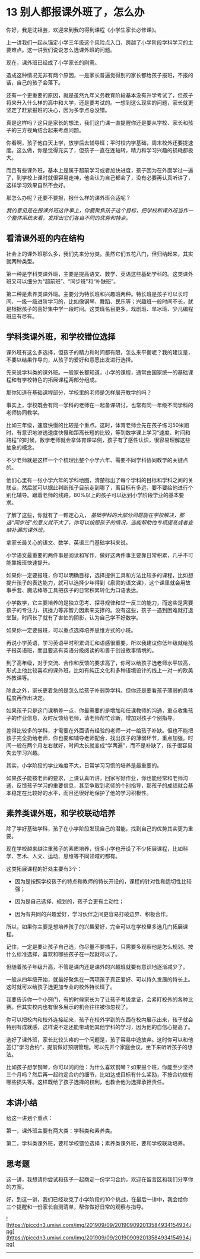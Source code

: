 # 13 别人都报课外班了，怎么办

你好，我是沈祖芸，欢迎来到我的得到课程《小学生家长必修课》。

上一讲我们一起从锚定小学三年级这个风险点入口，跨越了小学阶段学科学习的主要难点。这一讲我们说说怎么选课外班的问题。

现在，课外班已经成了小学家长的刚需。

造成这种情况无非有两个原因，一是家长普遍觉得别的家长都给孩子报班，不报的话，自己的孩子会落下。

还有一个更重要的原因，就是虽然九年义务教育阶段基本没有升学考试了，但孩子将来升入什么样的高中和大学，还是要考试的。一想到这么现实的问题，家长就更坚定了赶紧报班的决心，因为多学点总没错。

真是这样吗？这只是家长的想法，我们这门课一直提醒你还是要从学校、家长和孩子的三方视角结合起来考虑问题。

你看啊，孩子他白天上学，放学后去辅导班；平时校内学基础，周末校外还要提速度。这么做，你是觉得充实了，但孩子一直在连轴转，精力和学习兴趣的损耗都极大。

而且有些课外班，基本上是属于超前学习或者加快进度，孩子因为在外面学过一遍了，到学校上课时就很容易走神，他会认为自己都会了，没有必要再认真听讲了，这样学习效果自然不会好。

那怎么办呢？还要不要报，报什么样的课外班合适呢？

 *我的意见是在报课外班这件事上，你要聚焦孩子这个目标，把学校和课外班当作一个整体系统来看，发挥出它们各自不同的优势和特点。*

## 看清课外班的内在结构

社会上的课外班那么多，我们先来分分类。虽然它们五花八门，但归纳起来，其实就两种类型。

第一种是学科类课外班，主要是提高语文、数学、英语这些基础学科的。这类课外班又可以细分为“超前班”、“同步班”和“补缺班”。

第二种是素养类课外班。主要分为特长班和兴趣班两种。特长班是孩子可以长时间、一级一级进阶学习的，比如像钢琴、舞蹈、民乐等；兴趣班一般时间不长，就是根据孩子的喜好集中学一段时间。这类班名目更多，戏剧班、旱冰班、少儿编程班应有尽有。

## 学科类课外班，和学校错位选择

课外班有这么多选择，但孩子的精力和时间都有限，怎么来平衡呢？我的建议是，不要以结果作导向，从孩子的爱好和意愿出发进行选择。

先来说学科类的课外班。一般家长都知道，小学的课程，通常由国家统一的基础课程和有学校特色的拓展课程两部分组成。

那你知道在基础课程部分，学校里的老师是怎样展开教学的吗？

事实上，学校既会有同一学科的老师在一起备课研讨，也常有同一年级不同学科的老师协同教学。

比如三年级，速度快慢的比较是个重点。这时，体育老师会先在孩子练习50米跑时，有意识地渗透速度快慢和距离长短的比较，等到数学课上学习“速度、时间和路程”的时候，数学老师就会拿体育课举例，孩子有了感性认识，很容易理解这些抽象的概念。

不少老师就是这样一个个梳理出整个小学六年、需要不同学科协同教学的关键点的。

他们心里有一张小学六年的学科地图，清楚标出了每个学科的目标和学科之间的关联点，然后就可以据此判断孩子目前走到哪了，离目标有多远，要不要给他进行个别化辅导。跟着老师的线路，80%以上的孩子可以达到小学阶段学业的基本要求。

了解了这些，你就有了一颗定心丸， *基础学科的大部分问题能在学校解决，那选“同步班”的意义就不大了，你可以按照孩子的情况，选能帮助他专项提高或者查缺补漏的课外班。*

拿家长最关心的语文、数学、英语三门基础学科来说。

小学语文最重要的两件事是阅读和写作，做好这两件事主要靠日常积累，几乎不可能靠报班快速提升。

如果你一定要报班，你可以明确目标，选择提供工具和方法比较多的课程，比如想提升孩子的表达能力，就可以选择少年得到《泉灵的语文课》，这个课里就会用故事手套、魔法棒等工具把孩子的日常积累转化为口语表达。

小学数学，它主要培养的是独立思考、探寻规律和举一反三的能力，而这些是需要孩子的专注力、抗挫力等非智力因素来支撑的。没有这些，孩子一遇到困难就打退堂鼓，时间长了就有了害怕的阴影，认为自己学不好数学。

如果你一定要报班，可以重点选择培养思维方式的小班。

再说小学英语，学习英语平时积累词汇和语感很重要，所以我建议你低年级就给孩子报英语班，而且要选有英语分级阅读的和善于创设故事情境的。

到了高年级，对于交流、合作和反馈的要求高了，你可以给孩子选老师水平较高，形式上他比较喜欢的课外班，比如有纯正文化和多种语境设计的线上一对一的欧美外教课等。

除此之外，家长更着急的是怎么给孩子补弱势学科。但你还是要看孩子薄弱的具体程度再作出决定。

如果孩子只是这门课稍差一点，你最需要的是增加和任课教师的沟通，重点收集孩子的作业信息，及时反馈给老师，请老师帮忙诊断，增加对孩子个别指导。

差得比较多的学科，才需要在外面请有经验的老师一对一给孩子补缺。但也不能把孩子完全扔给老师，你也要和辅导老师配合，找出孩子的薄弱环节，重点加强。时间一般在两个月左右就好，时间太长就变成“学两遍”，而不是补缺了，孩子很容易失去学习兴趣。

其实，小学阶段的学业难度不大，日常学习习惯的培养是最重要的。

如果孩子能按老师的要求，上课认真听讲，回家写好作业，你也能经常和老师沟通，反馈孩子学习的重要信息，甚至争取到老师的个别指导，那孩子的成绩就会基本稳定在比较好的水平，而且还很好地保护了他的学习积极性。

## 素养类课外班，和学校联动培养

除了学好基础学科，孩子在小学阶段发现自己的潜能，找到自己的优势其实更为重要。

现在学校越来越注重孩子的素质培养，很多小学也开设了不少拓展课程，比如科学、艺术、人文、运动、思维等不同领域的都有。

这类拓展课程的好处主要有3个：

* 因为是按照学校孩子的特点和教师的特长开设的，课程的针对性和适切性比较强；

* 因为是自己选择、规划的，孩子会更有主动性；

* 因为有共同的兴趣爱好，学习伙伴之间更容易打破边界、积极合作。

所以，如果你主要是想培养孩子的兴趣爱好，完全可以在学校里多选几门拓展课程。

记住，一定是要让孩子自己选，你尽量不要插手，只需要多观察他是怎么规划、按什么标准选择，喜欢和哪些孩子在一起就可以了。

但随着孩子年级升高，不管是课内还是课外的兴趣班就要有意识地逐渐减少了。

一般从四年级开始，就最好聚焦在一两项孩子真正爱好、可以持久发展的特长上。这时就可以给孩子选更加专业的校外特长班了。

我要告诉你一个小窍门，有的时候家长为了让孩子考级拿证，会紧盯校外的各种比赛。但其实校内也有很多展示的机会往往被你忽视了。

你可以把校内和校外连接起来，孩子在校外学到的东西在校内展示出来，孩子就会特别有成就感，这样说不定还能带动他其他学科的学习，因为他的自信心提高了。

选好了课外班，家长比较头疼的一个问题是，孩子容易中途放弃。这时你可以和他签订“学习合约”，提前做好预期管理。可以先开个家庭会议，坐下来听听孩子的想法。

比如孩子想学钢琴，你可以问问他：为什么喜欢钢琴？如果报个班，你能至少坚持三个月吗？然后再一起约定合约的细节，比如达成目标有什么奖励，不按合约做有哪些损失等。这样既给了孩子选择的权利，也教会他为选择承担责任。

## 本讲小结

给这一讲划个重点：

第一，课外班主要有两大类：学科类和素养类。

第二，学科类课外班，要和学校错位选择；素养类课外班，要和学校联动培养。

## 思考题

这一讲，我想请你尝试和孩子一起商定一份学习合约，欢迎在留言区和我们分享你的方案。

好，到这一讲，我们已经攻克了小学阶段的10个挑战，在最后一讲中，我会给你三个提醒和一份家长自测清单，帮你做好日常的观察与指导。

![https://piccdn3.umiwi.com/img/201909/09/201909092013584934154934.jpg](https://piccdn3.umiwi.com/img/201909/09/201909092013584934154934.jpg)

---
